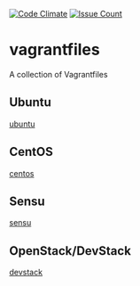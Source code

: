 [![Code Climate](https://codeclimate.com/github/cnadiminti/vagrantfiles/badges/gpa.svg)](https://codeclimate.com/github/cnadiminti/vagrantfiles)
[![Issue Count](https://codeclimate.com/github/cnadiminti/vagrantfiles/badges/issue_count.svg)](https://codeclimate.com/github/cnadiminti/vagrantfiles)

# vagrantfiles

A collection of Vagrantfiles

## Ubuntu

[ubuntu](ubuntu/README.md)

## CentOS

[centos](centos/README.md)

## Sensu

[sensu](sensu/README.md)

## OpenStack/DevStack

[devstack](devstack/README.md)
